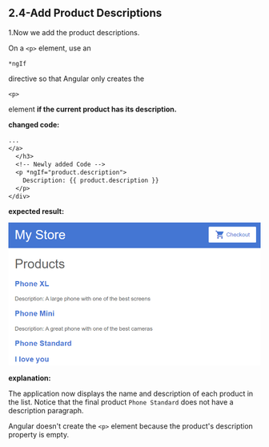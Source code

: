 ## 2.4-Add Product Descriptions

1.Now we add the product descriptions.

On a `<p>` element, use an 

```
*ngIf
```

directive so that Angular only creates the 

```
<p>
```

element **if the current product has its description.**

**changed code:**

```
...
</a>
  </h3>
  <!-- Newly added Code -->
  <p *ngIf="product.description">
    Description: {{ product.description }}
  </p>
</div>
```

**expected result:**

![image-20230511193619720](Pics/image-20230511193619720.png)

**explanation:**

The application now displays the name and description of each product in the list. Notice that the final product `Phone Standard` does not have a description paragraph. 

Angular doesn't create the `<p>` element because the product's description property is empty.

